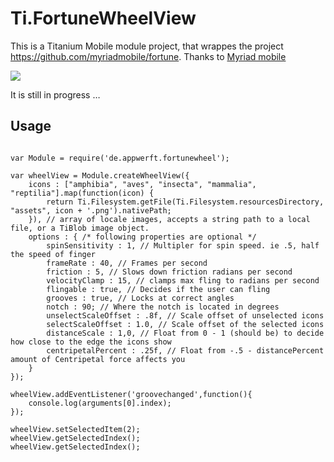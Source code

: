 Ti.FortuneWheelView
===================

This is a Titanium Mobile module project, that wrappes the project https://github.com/myriadmobile/fortune. 
Thanks to [Myriad mobile](http://www.myriadmobile.com/)

![](https://raw.githubusercontent.com/AppWerft/Ti.FortuneWheelView/master/documentation/wheelView.png)

It is still in progress …   

Usage
-----
~~~

var Module = require('de.appwerft.fortunewheel');

var wheelView = Module.createWheelView({
    icons : ["amphibia", "aves", "insecta", "mammalia", "reptilia"].map(function(icon) {
        return Ti.Filesystem.getFile(Ti.Filesystem.resourcesDirectory, "assets", icon + '.png').nativePath;
    }), // array of locale images, accepts a string path to a local file, or a TiBlob image object.
    options : { /* following properties are optional */
        spinSensitivity : 1, // Multipler for spin speed. ie .5, half the speed of finger
        frameRate : 40, // Frames per second
        friction : 5, // Slows down friction radians per second
        velocityClamp : 15, // clamps max fling to radians per second
        flingable : true, // Decides if the user can fling
        grooves : true, // Locks at correct angles
        notch : 90; // Where the notch is located in degrees
        unselectScaleOffset : .8f, // Scale offset of unselected icons
        selectScaleOffset : 1.0, // Scale offset of the selected icons
        distanceScale : 1,0, // Float from 0 - 1 (should be) to decide how close to the edge the icons show
        centripetalPercent : .25f, // Float from -.5 - distancePercent amount of Centripetal force affects you
    }
});

wheelView.addEventListener('groovechanged',function(){
    console.log(arguments[0].index);
});

wheelView.setSelectedItem(2);
wheelView.getSelectedIndex();
wheelView.getSelectedIndex();


~~~

